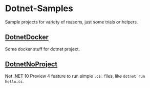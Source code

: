 # Dotnet-Samples

Sample projects for variety of reasons, just some trials or helpers.

## [DotnetDocker](https://github.com/slawomirbrys/dotnet-samples/tree/main/DotnetDocker) 

Some docker stuff for dotnet project.

## [DotnetNoProject](https://github.com/slawomirbrys/dotnet-samples/tree/main/DotnetNoProject)

Net .NET 10 Preview 4 feature to run simple `.cs.` files, like `dotnet run hello.cs`.